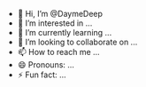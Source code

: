 - 👋 Hi, I’m @DaymeDeep
- 👀 I’m interested in ...
- 🌱 I’m currently learning ...
- 💞️ I’m looking to collaborate on ...
- 📫 How to reach me ...
- 😄 Pronouns: ...
- ⚡ Fun fact: ...

<!---
DaymeDeep/DaymeDeep is a ✨ special ✨ repository because its `README.md` (this file) appears on your GitHub profile.
You can click the Preview link to take a look at your changes.
--->
